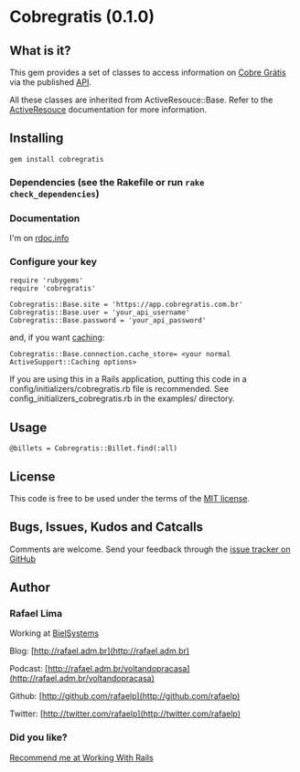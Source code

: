 # Cobregratis (0.1.0)

## What is it?

This gem provides a set of classes to access information on [Cobre Grátis][cg] via the published [API][api].

All these classes are inherited from ActiveResouce::Base. Refer to the [ActiveResouce][ar] documentation for more information.

## Installing

    gem install cobregratis

### Dependencies (see the Rakefile or run <code>rake check_dependencies</code>)

### Documentation

  I'm on [rdoc.info][rdoc]

### Configure your key
    
    require 'rubygems'
    require 'cobregratis'
    
    Cobregratis::Base.site = 'https://app.cobregratis.com.br'
    Cobregratis::Base.user = 'your_api_username'
    Cobregratis::Base.password = 'your_api_password'

and, if you want [caching][c]:

    Cobregratis::Base.connection.cache_store= <your normal ActiveSupport::Caching options>
    
If you are using this in a Rails application, putting this code in a config/initializers/cobregratis.rb
file is recommended. See config_initializers_cobregratis.rb in the examples/ directory.

## Usage

    @billets = Cobregratis::Billet.find(:all)

## License

This code is free to be used under the terms of the [MIT license][mit].

## Bugs, Issues, Kudos and Catcalls

Comments are welcome. Send your feedback through the [issue tracker on GitHub][i]

## Author

### **Rafael Lima**

Working at [BielSystems](http://bielsystems.com.br)

Blog: [http://rafael.adm.br](http://rafael.adm.br)

Podcast: [http://rafael.adm.br/voltandopracasa](http://rafael.adm.br/voltandopracasa)

Github: [http://github.com/rafaelp](http://github.com/rafaelp)

Twitter: [http://twitter.com/rafaelp](http://twitter.com/rafaelp)

### Did you like?

[Recommend me at Working With Rails](http://workingwithrails.com/recommendation/new/person/14248-rafael-lima)

[api]: http://app.cobregratis.com.br/api
[ar]: http://api.rubyonrails.org/classes/ActiveResource/Base.html
[c]:  http://api.rubyonrails.org/classes/ActiveSupport/Cache
[cg]:  http://cobregratis.com.br/
[i]:  http://github.com/rafaelp/cobregratis/issues
[mit]:http://www.opensource.org/licenses/mit-license.php
[rdoc]: http://rdoc.info/projects/rafaelp/cobregratis